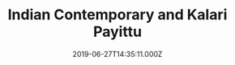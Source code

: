 ---
title: Indian Contemporary and Kalari Payittu
image: /images/uploads/9m8a5454-1-.jpg
categories: ["samudyata"]
description: Prabhat- training.
keywords: >-
  SAMUDYATA - Srichakra Academy of Music - Dance - Yoga and Theatre Arts,
  Faculty, Prabhat Kala Tapovana.
date: 2019-06-27T14:35:11.000Z
draft: false
---